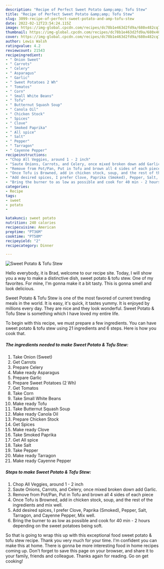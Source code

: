 ```yaml
---
description: "Recipe of Perfect Sweet Potato &amp;amp; Tofu Stew"
title: "Recipe of Perfect Sweet Potato &amp;amp; Tofu Stew"
slug: 3099-recipe-of-perfect-sweet-potato-and-amp-tofu-stew
date: 2022-02-12T23:54:24.115Z
image: https://img-global.cpcdn.com/recipes/dc78b1e463d2fd9a/680x482cq70/sweet-potato-tofu-stew-recipe-main-photo.jpg
thumbnail: https://img-global.cpcdn.com/recipes/dc78b1e463d2fd9a/680x482cq70/sweet-potato-tofu-stew-recipe-main-photo.jpg
cover: https://img-global.cpcdn.com/recipes/dc78b1e463d2fd9a/680x482cq70/sweet-potato-tofu-stew-recipe-main-photo.jpg
author: Lewis Walsh
ratingvalue: 4.2
reviewcount: 21543
recipeingredient:
- " Onion Sweet"
- " Carrots"
- " Celery"
- " Asparagus"
- " Garlic"
- " Sweet Potatoes 2 Wh"
- " Tomatos"
- " Corn"
- " Small White Beans"
- " Tofu"
- " Butternut Squash Soup"
- " Canola Oil"
- " Chicken Stock"
- " Spices"
- " Clove"
- " Smoked Paprika"
- " All spice"
- " Salt"
- " Pepper"
- " Tarragon"
- " Cayenne Pepper"
recipeinstructions:
- "Chop All Veggies, around 1 - 2 inch"
- "Saute Onions, Carrots, and Celery, once mixed broken down add Garlic."
- "Remove from Pot/Pan, Put in Tofu and brown all 4 sides of each piece"
- "Once Tofu is Browned, add in chicken stock, soup, and the rest of the ingredients and mix well."
- "Add desired spices, I prefer Clove, Paprika (Smoked), Pepper, Salt, Tarragon, and Cayenne Pepper, Mix well."
- "Bring the burner to as low as possible and cook for 40 min - 2 hours depending on the sweet potatoes being soft."
categories:
- Recipe
tags:
- sweet
- potato
- 

katakunci: sweet potato  
nutrition: 240 calories
recipecuisine: American
preptime: "PT36M"
cooktime: "PT58M"
recipeyield: "2"
recipecategory: Dinner

---
```



![Sweet Potato &amp; Tofu Stew](https://img-global.cpcdn.com/recipes/dc78b1e463d2fd9a/680x482cq70/sweet-potato-tofu-stew-recipe-main-photo.jpg)

Hello everybody, it is Brad, welcome to our recipe site. Today, I will show you a way to make a distinctive dish, sweet potato &amp; tofu stew. One of my favorites. For mine, I'm gonna make it a bit tasty. This is gonna smell and look delicious.



Sweet Potato &amp; Tofu Stew is one of the most favored of current trending meals in the world. It is easy, it's quick, it tastes yummy. It is enjoyed by millions every day. They are nice and they look wonderful. Sweet Potato &amp; Tofu Stew is something which I have loved my entire life.


To begin with this recipe, we must prepare a few ingredients. You can have sweet potato &amp; tofu stew using 21 ingredients and 6 steps. Here is how you cook that.

<!--inarticleads1-->

##### The ingredients needed to make Sweet Potato &amp; Tofu Stew:

1. Take  Onion (Sweet)
1. Get  Carrots
1. Prepare  Celery
1. Make ready  Asparagus
1. Prepare  Garlic
1. Prepare  Sweet Potatoes (2 Wh)
1. Get  Tomatos
1. Take  Corn
1. Take  Small White Beans
1. Make ready  Tofu
1. Take  Butternut Squash Soup
1. Make ready  Canola Oil
1. Prepare  Chicken Stock
1. Get  Spices
1. Make ready  Clove
1. Take  Smoked Paprika
1. Get  All spice
1. Take  Salt
1. Take  Pepper
1. Make ready  Tarragon
1. Make ready  Cayenne Pepper




<!--inarticleads2-->

##### Steps to make Sweet Potato &amp; Tofu Stew:

1. Chop All Veggies, around 1 - 2 inch
1. Saute Onions, Carrots, and Celery, once mixed broken down add Garlic.
1. Remove from Pot/Pan, Put in Tofu and brown all 4 sides of each piece
1. Once Tofu is Browned, add in chicken stock, soup, and the rest of the ingredients and mix well.
1. Add desired spices, I prefer Clove, Paprika (Smoked), Pepper, Salt, Tarragon, and Cayenne Pepper, Mix well.
1. Bring the burner to as low as possible and cook for 40 min - 2 hours depending on the sweet potatoes being soft.




So that is going to wrap this up with this exceptional food sweet potato &amp; tofu stew recipe. Thank you very much for your time. I'm confident you can make this at home. There is gonna be more interesting food in home recipes coming up. Don't forget to save this page on your browser, and share it to your family, friends and colleague. Thanks again for reading. Go on get cooking!
